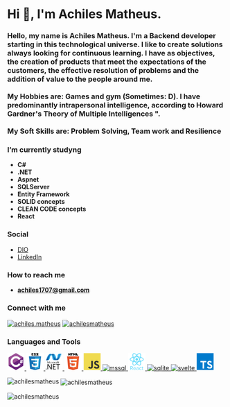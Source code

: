 # Hi 👋, I'm Achiles Matheus.

### Hello, my name is Achiles Matheus. I'm a Backend developer starting in this technological universe. I like to create solutions always looking for continuous learning. I have as objectives, the creation of products that meet the expectations of the customers, the effective resolution of problems and the addition of value to the people around me. <br><br> My Hobbies are: Games and gym (Sometimes: D). I have predominantly intrapersonal intelligence, according to Howard Gardner's Theory of Multiple Intelligences ". <br><br> My Soft Skills are: Problem Solving, Team work and Resilience

### I’m currently studyng
  - **C#**
  - **.NET**
  - **Aspnet**
  - **SQLServer**
  - **Entity Framework**
  - **SOLID concepts**
  - **CLEAN CODE concepts**
  - **React**

### Social
- [DIO](https://www.dio.me/users/achiles_matheus)
- [LinkedIn](https://www.linkedin.com/in/achilesmatheus/)

### How to reach me 
- **achiles1707@gmail.com**

### Connect with me
<p align="left">
<a href="https://fb.com/achiles.matheus" target="blank"><img align="center" src="https://cdn.jsdelivr.net/npm/simple-icons@3.0.1/icons/facebook.svg" alt="achiles.matheus" height="30" width="40" /></a>
<a href="https://instagram.com/achilesmatheus" target="blank"><img align="center" src="https://cdn.jsdelivr.net/npm/simple-icons@3.0.1/icons/instagram.svg" alt="achilesmatheus" height="30" width="40" /></a>
</p>

###  Languages and Tools
<p align="left"> <a href="https://www.w3schools.com/cs/" target="_blank" rel="noreferrer"> <img src="https://raw.githubusercontent.com/devicons/devicon/master/icons/csharp/csharp-original.svg" alt="csharp" width="40" height="40"/> </a> <a href="https://www.w3schools.com/css/" target="_blank" rel="noreferrer"> <img src="https://raw.githubusercontent.com/devicons/devicon/master/icons/css3/css3-original-wordmark.svg" alt="css3" width="40" height="40"/> </a> <a href="https://dotnet.microsoft.com/" target="_blank" rel="noreferrer"> <img src="https://raw.githubusercontent.com/devicons/devicon/master/icons/dot-net/dot-net-original-wordmark.svg" alt="dotnet" width="40" height="40"/> </a> <a href="https://www.w3.org/html/" target="_blank" rel="noreferrer"> <img src="https://raw.githubusercontent.com/devicons/devicon/master/icons/html5/html5-original-wordmark.svg" alt="html5" width="40" height="40"/> </a> <a href="https://developer.mozilla.org/en-US/docs/Web/JavaScript" target="_blank" rel="noreferrer"> <img src="https://raw.githubusercontent.com/devicons/devicon/master/icons/javascript/javascript-original.svg" alt="javascript" width="40" height="40"/> </a> <a href="https://www.microsoft.com/en-us/sql-server" target="_blank" rel="noreferrer"> <img src="https://www.svgrepo.com/show/303229/microsoft-sql-server-logo.svg" alt="mssql" width="40" height="40"/> </a> <a href="https://reactjs.org/" target="_blank" rel="noreferrer"> <img src="https://raw.githubusercontent.com/devicons/devicon/master/icons/react/react-original-wordmark.svg" alt="react" width="40" height="40"/> </a> <a href="https://www.sqlite.org/" target="_blank" rel="noreferrer"> <img src="https://www.vectorlogo.zone/logos/sqlite/sqlite-icon.svg" alt="sqlite" width="40" height="40"/> </a> <a href="https://svelte.dev" target="_blank" rel="noreferrer"> <img src="https://upload.wikimedia.org/wikipedia/commons/1/1b/Svelte_Logo.svg" alt="svelte" width="40" height="40"/> </a> <a href="https://www.typescriptlang.org/" target="_blank" rel="noreferrer"> <img src="https://raw.githubusercontent.com/devicons/devicon/master/icons/typescript/typescript-original.svg" alt="typescript" width="40" height="40"/> </a> </p>

<p><img align="left" src="https://github-readme-stats.vercel.app/api/top-langs?username=achilesmatheus&show_icons=true&locale=en&layout=compact" alt="achilesmatheus" /></p>

<p>&nbsp;<img align="center" src="https://github-readme-stats.vercel.app/api?username=achilesmatheus&show_icons=true&locale=en" alt="achilesmatheus" /></p>

<p><img align="center" src="https://github-readme-streak-stats.herokuapp.com/?user=achilesmatheus&" alt="achilesmatheus" /></p>
